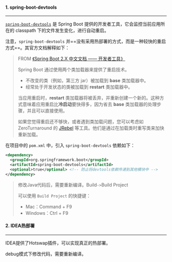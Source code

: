 #### 1. spring-boot-devtools

---

[`spring-boot-devtools`](https://github.com/spring-projects/spring-boot/tree/master/spring-boot-project/spring-boot-devtools) 是 Spring Boot 提供的开发者工具，它会监控当前应用所在的 classpath 下的文件发生变化，进行自动重启。

注意，`spring-boot-devtools` 并==没有采用热部署的方式，而是一种较快的重启方式==。其官方文档解释如下：

>FROM [《Spring Boot 2.X 中文文档 —— 开发者工具》](https://docshome.gitbooks.io/springboot/content/pages/using-spring-boot.html#using-boot-devtools-restart)
>
>Spring Boot 通过使用两个类加载器来提供了重启技术。
>
>- 不改变的类（例如，第三方 jar）被加载到 **base** 类加载器中。
>- 经常处于开发状态的类被加载到 **restart** 类加载器中。
>
>当应用重启时，**restart** 类加载器将被丢弃，并重新创建一个新的。这种方式意味着应用重启比**冷启动**要快得多，因为省去 **base** 类加载器的处理步骤，并且可以直接使用。
>
>如果您觉得重启还不够快，或者遇到类加载问题，您可以考虑如 ZeroTurnaround 的 [JRebel](https://zeroturnaround.com/software/jrebel/) 等工具。他们是通过在加载类时重写类来加快重新加载。

在项目中的 `pom.xml` 中，引入 `spring-boot-devtools` 依赖如下：

```xml
<dependency>
  <groupId>org.springframework.boot</groupId>
  <artifactId>spring-boot-devtools</artifactId>
  <optional>true</optional> <!-- 防止将devtools依赖传递到其他模块中 -->
</dependency>
```

>修改Java代码后，需要重新编译。Build` -> `Build Project
>
>可以使用 `Build Project` 的快捷键：
>
>- Mac：Command + F9
>- Windows：Ctrl + F9

#### 2. IDEA热部署

---

IDEA提供了Hotswap插件，可以实现真正的热部署。

debug模式下修改代码，需要重新编译。